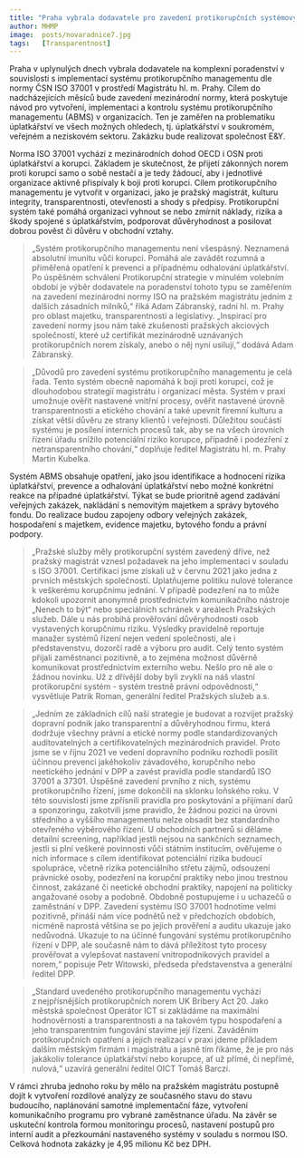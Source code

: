 ```yaml
---
title: "Praha vybrala dodavatele pro zavedení protikorupčních systémových opatření na magistrátu"
author: MHMP
image:  posts/novaradnice7.jpg
tags:   [Transparentnost]
---
```


Praha v uplynulých dnech vybrala dodavatele na komplexní poradenství v souvislosti s implementací systému protikorupčního managementu dle normy ČSN ISO 37001 v prostředí Magistrátu hl. m. Prahy. Cílem do nadcházejících měsíců bude zavedení mezinárodní normy, která poskytuje návod pro vytvoření, implementaci a kontrolu systému protikorupčního managementu (ABMS) v organizacích. Ten je zaměřen na problematiku úplatkářství ve všech možných ohledech, tj. úplatkářství v soukromém, veřejném a neziskovém sektoru. Zakázku bude realizovat společnost E&Y.

Norma ISO 37001 vychází z mezinárodních dohod OECD i OSN proti úplatkářství a korupci. Základem je skutečnost, že přijetí zákonných norem proti korupci samo o sobě nestačí a je tedy žádoucí, aby i jednotlivé organizace aktivně přispívaly k boji proti korupci. Cílem protikorupčního managementu je vytvořit v organizaci, jako je pražský magistrát, kulturu integrity, transparentnosti, otevřenosti a shody s předpisy. Protikorupční systém také pomáhá organizaci vyhnout se nebo zmírnit náklady, rizika a škody spojené s úplatkářstvím, podporovat důvěryhodnost a posilovat dobrou pověst či důvěru v obchodní vztahy.

> „Systém protikorupčního managementu není všespásný. Neznamená absolutní imunitu vůči korupci. Pomáhá ale zavádět rozumná a přiměřená opatření k prevenci a případnému odhalování úplatkářství. Po úspěšném schválení Protikorupční strategie v minulém volebním období je výběr dodavatele na poradenství tohoto typu se zaměřením na zavedení mezinárodní normy ISO na pražském magistrátu jedním z dalších zásadních milníků,“ říká Adam Zábranský, radní hl. m. Prahy pro oblast majetku, transparentnosti a legislativy. „Inspirací pro zavedení normy jsou nám také zkušenosti pražských akciových společností, které už certifikát mezinárodně uznávaných protikorupčních norem získaly, anebo o něj nyní usilují,“ dodává Adam Zábranský.

> „Důvodů pro zavedení systému protikorupčního managementu je celá řada. Tento systém obecně napomáhá k boji proti korupci, což je dlouhodobou strategií magistrátu i organizací města. Systém v praxi umožnuje ověřit nastavené vnitřní procesy, ověřit nastavené úrovně transparentnosti a etického chování a také upevnit firemní kulturu a získat větší důvěru ze strany klientů i veřejnosti. Důležitou součástí systému je posílení interních procesů tak, aby se na všech úrovních řízení úřadu snížilo potenciální riziko korupce, případně i podezření z netransparentního chování,“ doplňuje ředitel Magistrátu hl. m. Prahy Martin Kubelka.

Systém ABMS obsahuje opatření, jako jsou identifikace a hodnocení rizika úplatkářství, prevence a odhalování úplatkářství nebo možné konkrétní reakce na případné úplatkářství. Týkat se bude prioritně agend zadávání veřejných zakázek, nakládání s nemovitým majetkem a správy bytového fondu. Do realizace budou zapojeny odbory veřejných zakázek, hospodaření s majetkem, evidence majetku, bytového fondu a právní podpory.

> „Pražské služby měly protikorupční systém zavedený dříve, než pražský magistrát vznesl požadavek na jeho implementaci v souladu s ISO 37001. Certifikaci jsme získali už v červnu 2021 jako jedna z prvních městských společností. Uplatňujeme politiku nulové tolerance k veškerému korupčnímu jednání. V případě podezření na to může kdokoli upozornit anonymně prostřednictvím komunikačního nástroje „Nenech to být“ nebo speciálních schránek v areálech Pražských služeb. Dále u nás probíhá prověřování důvěryhodnosti osob vystavených korupčnímu riziku. Výsledky pravidelně reportuje manažer systémů řízení nejen vedení společnosti, ale i představenstvu, dozorčí radě a výboru pro audit. Celý tento systém přijali zaměstnanci pozitivně, a to zejména možnost důvěrně komunikovat prostřednictvím externího webu. Nešlo pro ně ale o žádnou novinku. Už z dřívější doby byli zvyklí na náš vlastní protikorupční systém - systém trestně právní odpovědnosti,“ vysvětluje Patrik Roman, generální ředitel Pražských služeb a.s.

> „Jedním ze základních cílů naší strategie je budovat a rozvíjet pražský dopravní podnik jako transparentní a důvěryhodnou firmu, která dodržuje všechny právní a etické normy podle standardizovaných auditovatelných a certifikovatelných mezinárodních pravidel. Proto jsme se v říjnu 2021 ve vedení dopravního podniku rozhodli posílit účinnou prevenci jakéhokoliv závadového, korupčního nebo neetického jednání v DPP a zavést pravidla podle standardů ISO 37001 a 37301. Úspěšné zavedení prvního z nich, systému protikorupčního řízení, jsme dokončili na sklonku loňského roku. V této souvislosti jsme zpřísnili pravidla pro poskytování a přijímaní darů a sponzoringu, zakotvili jsme pravidlo, že žádnou pozici na úrovni středního a vyššího managementu nelze obsadit bez standardního otevřeného výběrového řízení. U obchodních partnerů si děláme detailní screening, například jestli nejsou na sankčních seznamech, jestli si plní veškeré povinnosti vůči státním institucím, ověřujeme o nich informace s cílem identifikovat potenciální rizika budoucí spolupráce, včetně rizika potenciálního střetu zájmů, odsouzení právnické osoby, podezření na korupční praktiky nebo jinou trestnou činnost, zakázané či neetické obchodní praktiky, napojení na politicky angažované osoby a podobně. Obdobně postupujeme i u uchazečů o zaměstnání v DPP. Zavedení systému ISO 37001 hodnotíme velmi pozitivně, přináší nám více podnětů než v předchozích obdobích, nicméně naprostá většina se po jejich prověření a auditu ukazuje jako nedůvodná. Ukazuje to na účinné fungování systému protikorupčního řízení v DPP, ale současně nám to dává příležitost tyto procesy prověřovat a vylepšovat nastavení vnitropodnikových pravidel a norem,“ popisuje Petr Witowski, předseda představenstva a generální ředitel DPP.

> „Standard uvedeného protikorupčního managementu vychází z nejpřísnějších protikorupčních norem UK Bribery Act 20. Jako městská společnost Operátor ICT si zakládáme na maximální hodnověrnosti a transparentnosti a na takovém typu hospodaření a jeho transparentním fungování stavíme její řízení. Zaváděním protikorupčních opatření a jejich realizací v praxi jdeme příkladem dalším městským firmám i magistrátu a jasně tím říkáme, že je pro nás jakákoliv tolerance úplatkářství nebo korupce, ať už přímé, či nepřímé, nulová,“ uzavírá generální ředitel OICT Tomáš Barczi.

V rámci zhruba jednoho roku by mělo na pražském magistrátu postupně dojít k vytvoření rozdílové analýzy ze současného stavu do stavu budoucího, naplánování samotné implementační fáze, vytvoření komunikačního programu pro vybrané zaměstnance úřadu. Na závěr se uskuteční kontrola formou monitoringu procesů, nastavení postupů pro interní audit a přezkoumání nastaveného systémy v souladu s normou ISO. Celková hodnota zakázky je 4,95 milionu Kč bez DPH.
